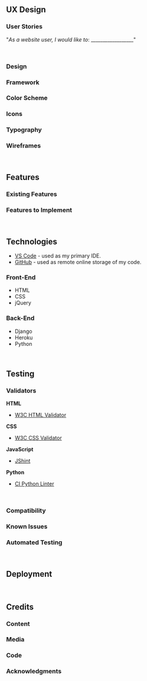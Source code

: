 ## UX Design

### User Stories

"_As a website user, I would like to_: __________________"

<br>

### Design

### Framework

### Color Scheme

### Icons

### Typography

### Wireframes

<br>

## Features

### Existing Features

### Features to Implement

<br>

## Technologies

- [VS Code](https://code.visualstudio.com/) - used as my primary IDE.
- [GitHub](https://github.com/) - used as remote online storage of my code.

### Front-End 

- HTML
- CSS
- jQuery

### Back-End

- Django
- Heroku
- Python

<br>

## Testing

### Validators

**HTML**
- [W3C HTML Validator](https://validator.w3.org/)

**CSS**
- [W3C CSS Validator](https://jigsaw.w3.org/css-validator/)

**JavaScript**
- [JShint](https://jshint.com/)

**Python**
- [CI Python Linter](https://pep8ci.herokuapp.com/#)

<br>

### Compatibility

### Known Issues

### Automated Testing

<br>

## Deployment

<br>

## Credits

### Content
### Media
### Code
### Acknowledgments

